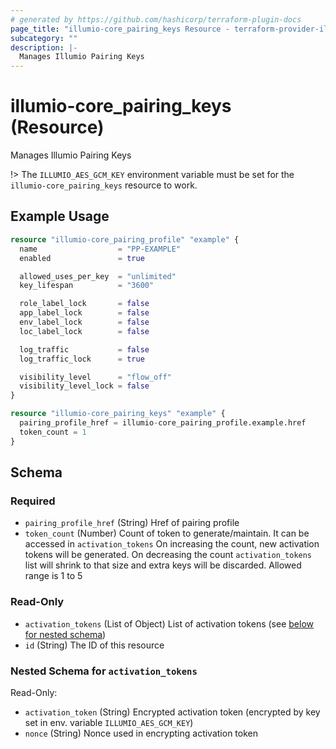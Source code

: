 ```yaml
---
# generated by https://github.com/hashicorp/terraform-plugin-docs
page_title: "illumio-core_pairing_keys Resource - terraform-provider-illumio-core"
subcategory: ""
description: |-
  Manages Illumio Pairing Keys
---
```


# illumio-core_pairing_keys (Resource)

Manages Illumio Pairing Keys

!> The `ILLUMIO_AES_GCM_KEY` environment variable must be set for the `illumio-core_pairing_keys` resource to work.

## Example Usage

```terraform
resource "illumio-core_pairing_profile" "example" {
  name                  = "PP-EXAMPLE"
  enabled               = true

  allowed_uses_per_key  = "unlimited"
  key_lifespan          = "3600"

  role_label_lock       = false
  app_label_lock        = false
  env_label_lock        = false
  loc_label_lock        = false

  log_traffic           = false
  log_traffic_lock      = true

  visibility_level      = "flow_off"
  visibility_level_lock = false
}

resource "illumio-core_pairing_keys" "example" {
  pairing_profile_href = illumio-core_pairing_profile.example.href
  token_count = 1
}
```

<!-- schema generated by tfplugindocs -->
## Schema

### Required

- `pairing_profile_href` (String) Href of pairing profile
- `token_count` (Number) Count of token to generate/maintain. It can be accessed in `activation_tokens` On increasing the count, new activation tokens will be generated. On decreasing the count `activation_tokens` list will shrink to that size and extra keys will be discarded. Allowed range is 1 to 5

### Read-Only

- `activation_tokens` (List of Object) List of activation tokens (see [below for nested schema](#nestedatt--activation_tokens))
- `id` (String) The ID of this resource

<a id="nestedatt--activation_tokens"></a>
### Nested Schema for `activation_tokens`

Read-Only:

- `activation_token` (String) Encrypted activation token (encrypted by key set in env. variable `ILLUMIO_AES_GCM_KEY`)
- `nonce` (String) Nonce used in encrypting activation token


